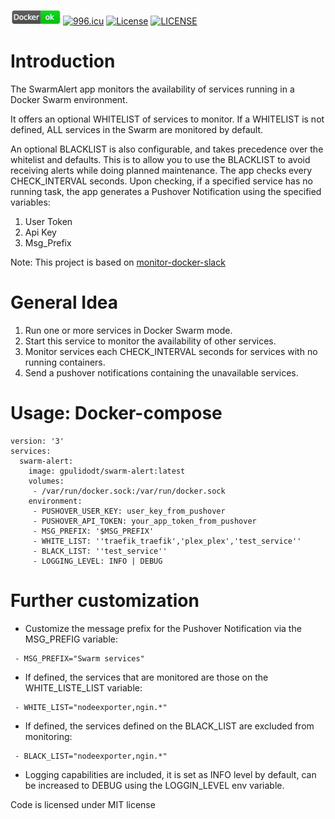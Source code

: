 [![Docker](https://raw.githubusercontent.com/USDevOps/mywechat-slack-group/master/images/docker.png)](https://cloud.docker.com/u/gpulidodt/repository/docker/gpulidodt/swarm-alert)
[![996.icu](https://img.shields.io/badge/link-996.icu-red.svg)](https://996.icu/#/en_US)
[![License](https://img.shields.io/badge/license-MIT-brightgreen.svg)](https://github.com/gpulido/SwarmAlert/blob/master/LICENSE)
[![LICENSE](https://img.shields.io/badge/license-Anti%20996-blue.svg)](https://github.com/996icu/996.ICU/blob/master/LICENSE)

# Introduction
The SwarmAlert app monitors the availability of services running in a Docker Swarm environment. 

It offers an optional WHITELIST of services to monitor. If a WHITELIST is not defined, ALL services in the Swarm are monitored by default. 

An optional BLACKLIST is also configurable, and takes precedence over the whitelist and defaults. This is to allow you to use the BLACKLIST to avoid receiving alerts while doing planned maintenance. The app checks every CHECK_INTERVAL seconds. Upon checking, if a specified service has no running task, the app generates a Pushover Notification using the specified variables: 
  1. User Token
  2. Api Key
  3. Msg_Prefix

Note: This project is based on [monitor-docker-slack](https://github.com/DennyZhang/monitor-docker-slack)

# General Idea
1. Run one or more services in Docker Swarm mode.
2. Start this service to monitor the availability of other services.
3. Monitor services each CHECK_INTERVAL seconds for services with no running containers.
4. Send a pushover notifications containing the unavailable services.

# Usage: Docker-compose
```
version: '3'
services:
  swarm-alert:
    image: gpulidodt/swarm-alert:latest
    volumes:
     - /var/run/docker.sock:/var/run/docker.sock
    environment:
     - PUSHOVER_USER_KEY: user_key_from_pushover
     - PUSHOVER_API_TOKEN: your_app_token_from_pushover
     - MSG_PREFIX: '$MSG_PREFIX'
     - WHITE_LIST: ''traefik_traefik','plex_plex','test_service''
     - BLACK_LIST: ''test_service''
     - LOGGING_LEVEL: INFO | DEBUG
```

# Further customization
- Customize the message prefix for the Pushover Notification via the MSG_PREFIG variable:
```
 - MSG_PREFIX="Swarm services"
```
 - If defined, the services that are monitored are those on the WHITE_LISTE_LIST variable:
```
 - WHITE_LIST="nodeexporter,ngin.*"
```
 - If defined, the services defined on the BLACK_LIST are excluded from monitoring:
```
 - BLACK_LIST="nodeexporter,ngin.*"
```
- Logging capabilities are included, it is set as INFO level by default, can be increased to DEBUG using the LOGGIN_LEVEL env variable.

Code is licensed under MIT license
